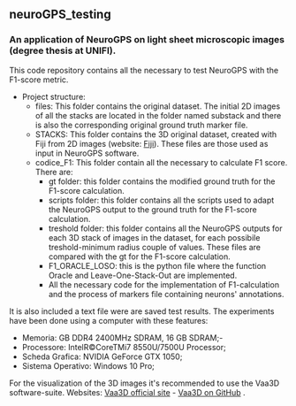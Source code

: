 ## neuroGPS_testing
### An application of NeuroGPS on light sheet microscopic images (degree thesis at UNIFI).

This code repository contains all the necessary to test NeuroGPS with the F1-score metric.

- Project structure:
	* files: This folder contains the original dataset. The initial 2D images of all the stacks are located in the folder named substack and there is also the corresponding original ground truth marker file. 
	* STACKS: This folder contains the 3D original dataset, created with Fiji from 2D images (website: [Fiji](https://fiji.sc/)). These files are those used as input in NeuroGPS software.
	* codice_F1: This folder contain all the necessary to calculate F1 score. There are:
		* gt folder: this folder contains the modified ground truth for the F1-score calculation.
		* scripts folder: this folder contains all the scripts used to adapt the NeuroGPS output to the ground truth for the F1-score                calculation.
		* treshold folder: this folder contains all the NeuroGPS outputs for each 3D stack of images in the dataset, for each possibile              treshold-minimum radius couple of values. These files are compared with the gt for the F1-score calculation.
		* F1_ORACLE_LOSO: this is the python file where the function Oracle and Leave-One-Stack-Out are implemented.
		* All the necessary code for the implementation of F1-calculation and the process of markers file containing neurons'                        annotations.

It is also included a text file were are saved test results.
The experiments have been done using a computer with these features:
- Memoria: GB DDR4 2400MHz SDRAM, 16 GB SDRAM;-
- Processore: IntelR©CoreTMi7 8550U/7500U Processor; 
- Scheda Grafica: NVIDIA GeForce GTX 1050;
- Sistema Operativo: Windows 10 Pro;
	
For the visualization of the 3D images it's recommended to use the Vaa3D software-suite. Websites: [Vaa3D official site](http://home.penglab.com/proj/vaa3d/home/index.html) - [Vaa3D on GitHub](https://github.com/Vaa3D) .

